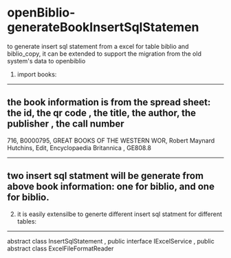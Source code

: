 # openBiblio-generateBookInsertSqlStatemen
to generate insert sql statement from a excel for table biblio and biblio_copy, it can be extended to support the migration from the old system's data to openbiblio

1. import books:
-------------------------------
the book information is from the spread sheet:
the id, the qr code , the title, the author, the publisher , the call number
-------
716,	B0000795,	GREAT BOOKS OF THE WESTERN WOR,	 Robert Maynard Hutchins, Edit,	 Encyclopaedia Britannica	, GE808.8

----------------------------------------------------
two insert sql statment will be generate from above book information:
one for biblio, and one for biblio. 
----------------

2. it is easily extensilbe to generte different insert sql statment for different tables:
---------------------------------------------
abstract class InsertSqlStatement<T> , 
public interface IExcelService<T> , 
public abstract class ExcelFileFormatReader<T>



